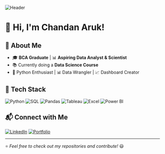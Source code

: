 ![Header](https://unite.un.org/sites/unite.un.org/files/styles/panopoly_image_original/public/pages/analytics-banner_1.png?itok=ZMQjool9)

# 👋 Hi, I'm Chandan Aruk!


## 🚀 About Me

- 🎓 **BCA Graduate** | 📊 **Aspiring Data Analyst & Scientist**
- 📚 Currently doing a **Data Science Course**
- 🐍 Python Enthusiast | 📊 Data Wrangler | 📈 Dashboard Creator

## 🔧 Tech Stack

![Python](https://img.shields.io/badge/Python-3776AB?style=for-the-badge&logo=python&logoColor=white)
![SQL](https://img.shields.io/badge/SQL-4479A1?style=for-the-badge&logo=postgresql&logoColor=white)
![Pandas](https://img.shields.io/badge/Pandas-150458?style=for-the-badge&logo=pandas&logoColor=white)
![Tableau](https://img.shields.io/badge/Tableau-E97627?style=for-the-badge&logo=tableau&logoColor=white)
![Excel](https://img.shields.io/badge/Excel-217346?style=for-the-badge&logo=microsoft-excel&logoColor=white)
![Power BI](https://img.shields.io/badge/PowerBI-F2C811?style=for-the-badge&logo=powerbi&logoColor=black)

## 📬 Connect with Me

[![LinkedIn](https://img.shields.io/badge/LinkedIn-0077B5?style=for-the-badge&logo=linkedin&logoColor=white)](https://www.linkedin.com/in/chandan-aruk-0865052b2)
[![Portfolio](https://img.shields.io/badge/Portfolio-000000?style=for-the-badge&logo=portfolio&logoColor=white)](https://chandan-aruk-portfolio.lovable.app)



---

⭐️ *Feel free to check out my repositories and contribute!* 😃
